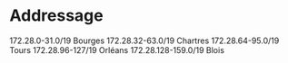 # Addressage

172.28.0-31.0/19 Bourges
172.28.32-63.0/19 Chartres
172.28.64-95.0/19 Tours
172.28.96-127/19 Orléans
172.28.128-159.0/19 Blois
